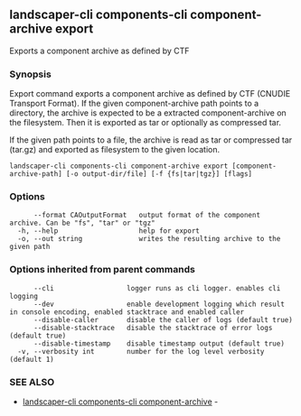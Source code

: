 ## landscaper-cli components-cli component-archive export

Exports a component archive as defined by CTF

### Synopsis


Export command exports a component archive as defined by CTF (CNUDIE Transport Format).
If the given component-archive path points to a directory, the archive is expected to be a extracted component-archive on the filesystem.
Then it is exported as tar or optionally as compressed tar.

If the given path points to a file, the archive is read as tar or compressed tar (tar.gz) and exported as filesystem to the given location.


```
landscaper-cli components-cli component-archive export [component-archive-path] [-o output-dir/file] [-f {fs|tar|tgz}] [flags]
```

### Options

```
      --format CAOutputFormat   output format of the component archive. Can be "fs", "tar" or "tgz"
  -h, --help                    help for export
  -o, --out string              writes the resulting archive to the given path
```

### Options inherited from parent commands

```
      --cli                  logger runs as cli logger. enables cli logging
      --dev                  enable development logging which result in console encoding, enabled stacktrace and enabled caller
      --disable-caller       disable the caller of logs (default true)
      --disable-stacktrace   disable the stacktrace of error logs (default true)
      --disable-timestamp    disable timestamp output (default true)
  -v, --verbosity int        number for the log level verbosity (default 1)
```

### SEE ALSO

* [landscaper-cli components-cli component-archive](landscaper-cli_components-cli_component-archive.md)	 - 

